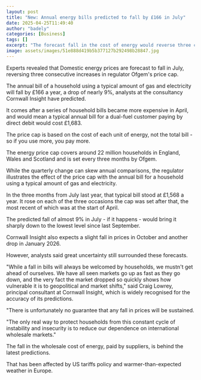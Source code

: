 ```yaml
---
layout: post
title: "New: Annual energy bills predicted to fall by £166 in July"
date: 2025-04-25T11:49:40
author: "badely"
categories: [Business]
tags: []
excerpt: "The forecast fall in the cost of energy would reverse three consecutive increases in the price cap."
image: assets/images/51e888d419b5b377127b292498b28847.jpg
---
```


Experts revealed that Domestic energy prices are forecast to fall in July, reversing three consecutive increases in regulator Ofgem's price cap.

The annual bill of a household using a typical amount of gas and electricity will fall by £166 a year, a drop of nearly 9%, analysts at the consultancy Cornwall Insight have predicted.

It comes after a series of household bills became more expensive in April, and would mean a typical annual bill for a dual-fuel customer paying by direct debit would cost £1,683.

The price cap is based on the cost of each unit of energy, not the total bill - so if you use more, you pay more.

The energy price cap covers around 22 million households in England, Wales and Scotland and is set every three months by Ofgem.

While the quarterly change can skew annual comparisons, the regulator illustrates the effect of the price cap with the annual bill for a household using a typical amount of gas and electricity.

In the three months from July last year, that typical bill stood at £1,568 a year. It rose on each of the three occasions the cap was set after that, the most recent of which was at the start of April.

The predicted fall of almost 9% in July - if it happens - would bring it sharply down to the lowest level since last September. 

Cornwall Insight also expects a slight fall in prices in October and another drop in January 2026.

However, analysts said great uncertainty still surrounded these forecasts.

"While a fall in bills will always be welcomed by households, we mustn't get ahead of ourselves. We have all seen markets go up as fast as they go down, and the very fact the market dropped so quickly shows how vulnerable it is to geopolitical and market shifts," said Craig Lowrey, principal consultant at Cornwall Insight, which is widely recognised for the accuracy of its predictions.

"There is unfortunately no guarantee that any fall in prices will be sustained.

"The only real way to protect households from this constant cycle of instability and insecurity is to reduce our dependence on international wholesale markets."

The fall in the wholesale cost of energy, paid by suppliers, is behind the latest predictions.

That has been affected by US tariffs policy and warmer-than-expected weather in Europe.

